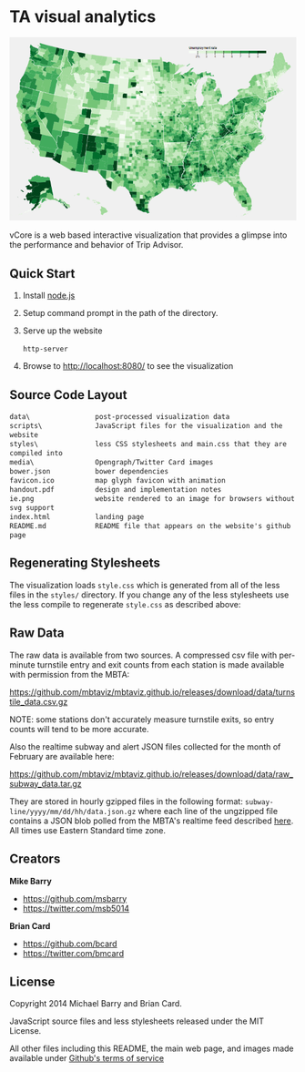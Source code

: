 TA visual analytics
=====================

[![mbtaviz.github.io](https://github.com/acies-sudharsan-shankar/Viz-Core/blob/main/media/Map.png)]()

vCore is a web based interactive visualization that
provides a glimpse into the performance and behavior of Trip Advisor.

## Quick Start

1. Install [node.js](http://nodejs.org/)
2. Setup command prompt in the path of the directory.
3. Serve up the website

    `http-server`

4. Browse to [http://localhost:8080/](http://localhost:8080/) to see the 
visualization

## Source Code Layout

    data\                post-processed visualization data
    scripts\             JavaScript files for the visualization and the website
    styles\              less CSS stylesheets and main.css that they are compiled into
    media\               Opengraph/Twitter Card images
    bower.json           bower dependencies
    favicon.ico          map glyph favicon with animation
    handout.pdf          design and implementation notes
    ie.png               website rendered to an image for browsers without svg support
    index.html           landing page
    README.md            README file that appears on the website's github page

## Regenerating Stylesheets

The visualization loads `style.css` which is generated from all of the less 
files in the `styles/` directory. If you change any of the less stylesheets 
use the less compile to regenerate `style.css` as described above:


## Raw Data

The raw data is available from two sources.  A compressed csv file with per-minute
turnstile entry and exit counts from each station is made available with 
permission from the MBTA:

<https://github.com/mbtaviz/mbtaviz.github.io/releases/download/data/turnstile_data.csv.gz>

NOTE: some stations don't accurately measure turnstile exits, so entry counts 
will tend to be more accurate.

Also the realtime subway and alert JSON files collected for the month of 
February are available here:

<https://github.com/mbtaviz/mbtaviz.github.io/releases/download/data/raw_subway_data.tar.gz>

They are stored in hourly gzipped files in the following format: 
`subway-line/yyyy/mm/dd/hh/data.json.gz`
where each line of the ungzipped file contains a JSON blob polled from the 
MBTA's realtime feed described
[here](http://www.mbta.com/rider_tools/developers/).  All times use Eastern 
Standard time zone.

## Creators

**Mike Barry**

- <https://github.com/msbarry>
- <https://twitter.com/msb5014>

**Brian Card**

- <https://github.com/bcard>
- <https://twitter.com/bmcard>

## License

Copyright 2014 Michael Barry and Brian Card.

JavaScript source files and less stylesheets released under the MIT License.

All other files including this README, the main web page, and images made available under
[Github's terms of service](https://help.github.com/articles/open-source-licensing)